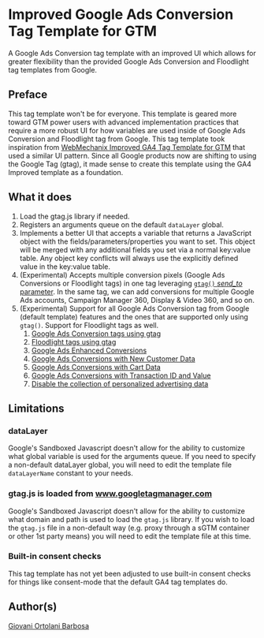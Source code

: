 # Improved Google Ads Conversion Tag Template for GTM
A Google Ads Conversion tag template with an improved UI which allows for greater flexibility than the provided Google Ads Conversion and Floodlight tag templates from Google.

## Preface
This tag template won't be for everyone. This template is geared more toward GTM power users with advanced implementation practices that require a more robust UI for how variables are used inside of Google Ads Conversion and Floodlight tag from Google. This tag template took inspiration from [WebMechanix Improved GA4 Tag Template for GTM](https://github.com/WebMechanix/gtm-improved-ga4) that used a similar UI pattern. Since all Google products now are shifting to using the Google Tag (gtag), it made sense to create this template using the GA4 Improved template as a foundation.

## What it does

1. Load the gtag.js library if needed.
2. Registers an arguments queue on the default `dataLayer` global.
3. Implements a better UI that accepts a variable that returns a JavaScript object with the fields/parameters/properties you want to set. This object will be merged with any additional fields you set via a normal key:value table. Any object key conflicts will always use the explicitly defined value in the key:value table.
4. (Experimental) Accepts multiple conversion pixels (Google Ads Conversions or Floodlight tags) in one tag leveraging [`gtag()` _send_to_ parameter](https://developers.google.com/tag-platform/gtagjs/routing). In the same tag, we can add conversions for multiple Google Ads accounts, Campaign Manager 360, Display & Video 360, and so on.
5. (Experimental) Support for all Google Ads Conversion tag from Google (default template) features and the ones that are supported only using `gtag()`. Support for Floodlight tags as well.
    1. [Google Ads Conversion tags using gtag](https://support.google.com/google-ads/answer/7548399?hl=en)
    2. [Floodlight tags using gtag](https://support.google.com/campaignmanager/answer/7554821?hl=en)
    3. [Google Ads Enhanced Conversions](https://support.google.com/google-ads/answer/9888656?hl=en)
    4. [Google Ads Conversions with New Customer Data](https://support.google.com/google-ads/answer/12077475?hl=en)
    5. [Google Ads Conversions with Cart Data](https://support.google.com/google-ads/answer/9028614?hl=en)
    6. [Google Ads Conversions with Transaction ID and Value](https://support.google.com/google-ads/answer/6386790?hl=en)
    7. [Disable the collection of personalized advertising data](https://support.google.com/google-ads/answer/9606827?hl=en)

## Limitations

### dataLayer
Google's Sandboxed Javascript doesn't allow for the ability to customize what global variable is used for the arguments queue. If you need to specify a non-default dataLayer global, you will need to edit the template file `dataLayerName` constant to your needs.

### gtag.js is loaded from www.googletagmanager.com
Google's Sandboxed Javascript doesn't allow for the ability to customize what domain and path is used to load the `gtag.js` library. If you wish to load the `gtag.js` file in a non-default way (e.g. proxy through a sGTM container or other 1st party means) you will need to edit the template file at this time.

### Built-in consent checks
This tag template has not yet been adjusted to use built-in consent checks for things like consent-mode that the default GA4 tag templates do.

## Author(s)
[Giovani Ortolani Barbosa](https://www.linkedin.com/in/giovani-ortolani-barbosa/)
